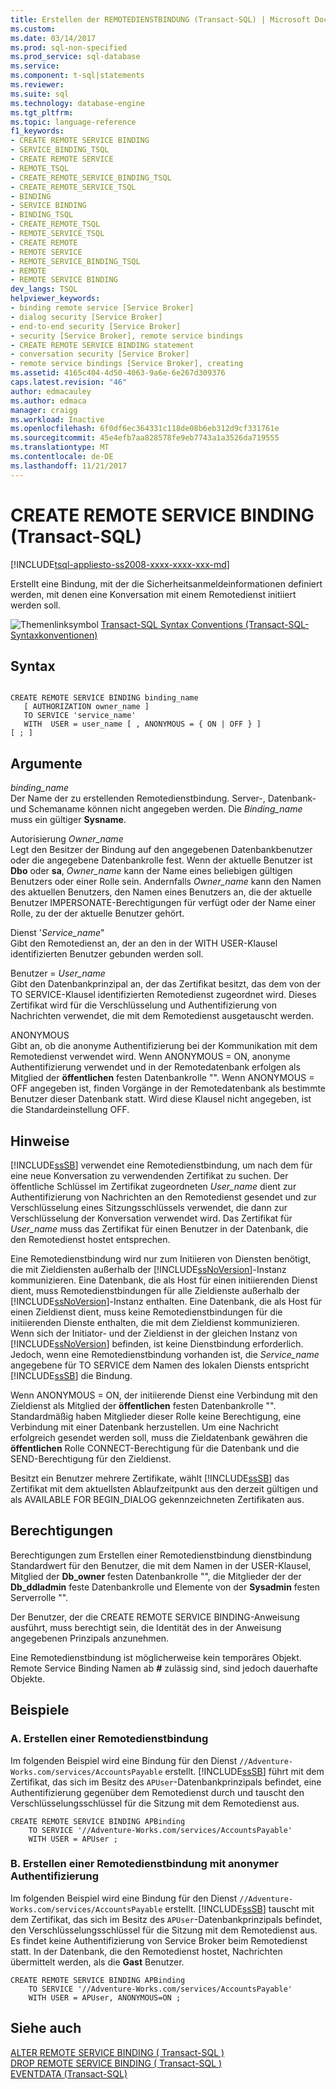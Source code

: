 ```yaml
---
title: Erstellen der REMOTEDIENSTBINDUNG (Transact-SQL) | Microsoft Docs
ms.custom: 
ms.date: 03/14/2017
ms.prod: sql-non-specified
ms.prod_service: sql-database
ms.service: 
ms.component: t-sql|statements
ms.reviewer: 
ms.suite: sql
ms.technology: database-engine
ms.tgt_pltfrm: 
ms.topic: language-reference
f1_keywords:
- CREATE REMOTE SERVICE BINDING
- SERVICE_BINDING_TSQL
- CREATE REMOTE SERVICE
- REMOTE_TSQL
- CREATE_REMOTE_SERVICE_BINDING_TSQL
- CREATE_REMOTE_SERVICE_TSQL
- BINDING
- SERVICE BINDING
- BINDING_TSQL
- CREATE_REMOTE_TSQL
- REMOTE_SERVICE_TSQL
- CREATE REMOTE
- REMOTE SERVICE
- REMOTE_SERVICE_BINDING_TSQL
- REMOTE
- REMOTE SERVICE BINDING
dev_langs: TSQL
helpviewer_keywords:
- binding remote service [Service Broker]
- dialog security [Service Broker]
- end-to-end security [Service Broker]
- security [Service Broker], remote service bindings
- CREATE REMOTE SERVICE BINDING statement
- conversation security [Service Broker]
- remote service bindings [Service Broker], creating
ms.assetid: 4165c404-4d50-4063-9a6e-6e267d309376
caps.latest.revision: "46"
author: edmacauley
ms.author: edmaca
manager: craigg
ms.workload: Inactive
ms.openlocfilehash: 6f0df6ec364331c118de08b6eb312d9cf331761e
ms.sourcegitcommit: 45e4efb7aa828578fe9eb7743a1a3526da719555
ms.translationtype: MT
ms.contentlocale: de-DE
ms.lasthandoff: 11/21/2017
---
```

# <a name="create-remote-service-binding-transact-sql"></a>CREATE REMOTE SERVICE BINDING (Transact-SQL)
[!INCLUDE[tsql-appliesto-ss2008-xxxx-xxxx-xxx-md](../../includes/tsql-appliesto-ss2008-xxxx-xxxx-xxx-md.md)]

  Erstellt eine Bindung, mit der die Sicherheitsanmeldeinformationen definiert werden, mit denen eine Konversation mit einem Remotedienst initiiert werden soll.  
  
 ![Themenlinksymbol](../../database-engine/configure-windows/media/topic-link.gif "Topic link icon") [Transact-SQL Syntax Conventions (Transact-SQL-Syntaxkonventionen)](../../t-sql/language-elements/transact-sql-syntax-conventions-transact-sql.md)  
  
## <a name="syntax"></a>Syntax  
  
```  
  
CREATE REMOTE SERVICE BINDING binding_name   
   [ AUTHORIZATION owner_name ]   
   TO SERVICE 'service_name'   
   WITH  USER = user_name [ , ANONYMOUS = { ON | OFF } ]  
[ ; ]  
```  
  
## <a name="arguments"></a>Argumente  
 *binding_name*  
 Der Name der zu erstellenden Remotedienstbindung. Server-, Datenbank- und Schemaname können nicht angegeben werden. Die *Binding_name* muss ein gültiger **Sysname**.  
  
 Autorisierung *Owner_name*  
 Legt den Besitzer der Bindung auf den angegebenen Datenbankbenutzer oder die angegebene Datenbankrolle fest. Wenn der aktuelle Benutzer ist **Dbo** oder **sa**, *Owner_name* kann der Name eines beliebigen gültigen Benutzers oder einer Rolle sein. Andernfalls *Owner_name* kann den Namen des aktuellen Benutzers, den Namen eines Benutzers an, die der aktuelle Benutzer IMPERSONATE-Berechtigungen für verfügt oder der Name einer Rolle, zu der der aktuelle Benutzer gehört.  
  
 Dienst '*Service_name*"  
 Gibt den Remotedienst an, der an den in der WITH USER-Klausel identifizierten Benutzer gebunden werden soll.  
  
 Benutzer = *User_name*  
 Gibt den Datenbankprinzipal an, der das Zertifikat besitzt, das dem von der TO SERVICE-Klausel identifizierten Remotedienst zugeordnet wird. Dieses Zertifikat wird für die Verschlüsselung und Authentifizierung von Nachrichten verwendet, die mit dem Remotedienst ausgetauscht werden.  
  
 ANONYMOUS  
 Gibt an, ob die anonyme Authentifizierung bei der Kommunikation mit dem Remotedienst verwendet wird. Wenn ANONYMOUS = ON, anonyme Authentifizierung verwendet und in der Remotedatenbank erfolgen als Mitglied der **öffentlichen** festen Datenbankrolle "". Wenn ANONYMOUS = OFF angegeben ist, finden Vorgänge in der Remotedatenbank als bestimmte Benutzer dieser Datenbank statt. Wird diese Klausel nicht angegeben, ist die Standardeinstellung OFF.  
  
## <a name="remarks"></a>Hinweise  
 [!INCLUDE[ssSB](../../includes/sssb-md.md)] verwendet eine Remotedienstbindung, um nach dem für eine neue Konversation zu verwendenden Zertifikat zu suchen. Der öffentliche Schlüssel im Zertifikat zugeordneten *User_name* dient zur Authentifizierung von Nachrichten an den Remotedienst gesendet und zur Verschlüsselung eines Sitzungsschlüssels verwendet, die dann zur Verschlüsselung der Konversation verwendet wird. Das Zertifikat für *User_name* muss das Zertifikat für einen Benutzer in der Datenbank, die den Remotedienst hostet entsprechen.  
  
 Eine Remotedienstbindung wird nur zum Initiieren von Diensten benötigt, die mit Zieldiensten außerhalb der [!INCLUDE[ssNoVersion](../../includes/ssnoversion-md.md)]-Instanz kommunizieren. Eine Datenbank, die als Host für einen initiierenden Dienst dient, muss Remotedienstbindungen für alle Zieldienste außerhalb der [!INCLUDE[ssNoVersion](../../includes/ssnoversion-md.md)]-Instanz enthalten. Eine Datenbank, die als Host für einen Zieldienst dient, muss keine Remotedienstbindungen für die initiierenden Dienste enthalten, die mit dem Zieldienst kommunizieren. Wenn sich der Initiator- und der Zieldienst in der gleichen Instanz von [!INCLUDE[ssNoVersion](../../includes/ssnoversion-md.md)] befinden, ist keine Dienstbindung erforderlich. Jedoch, wenn eine Remotedienstbindung vorhanden ist, die *Service_name* angegebene für TO SERVICE dem Namen des lokalen Diensts entspricht [!INCLUDE[ssSB](../../includes/sssb-md.md)] die Bindung.  
  
 Wenn ANONYMOUS = ON, der initiierende Dienst eine Verbindung mit den Zieldienst als Mitglied der **öffentlichen** festen Datenbankrolle "". Standardmäßig haben Mitglieder dieser Rolle keine Berechtigung, eine Verbindung mit einer Datenbank herzustellen. Um eine Nachricht erfolgreich gesendet werden soll, muss die Zieldatenbank gewähren die **öffentlichen** Rolle CONNECT-Berechtigung für die Datenbank und die SEND-Berechtigung für den Zieldienst.  
  
 Besitzt ein Benutzer mehrere Zertifikate, wählt [!INCLUDE[ssSB](../../includes/sssb-md.md)] das Zertifikat mit dem aktuellsten Ablaufzeitpunkt aus den derzeit gültigen und als AVAILABLE FOR BEGIN_DIALOG gekennzeichneten Zertifikaten aus.  
  
## <a name="permissions"></a>Berechtigungen  
 Berechtigungen zum Erstellen einer Remotedienstbindung dienstbindung Standardwert für den Benutzer, die mit dem Namen in der USER-Klausel, Mitglied der **Db_owner** festen Datenbankrolle "", die Mitglieder der der **Db_ddladmin** feste Datenbankrolle und Elemente von der **Sysadmin** festen Serverrolle "".  
  
 Der Benutzer, der die CREATE REMOTE SERVICE BINDING-Anweisung ausführt, muss berechtigt sein, die Identität des in der Anweisung angegebenen Prinzipals anzunehmen.  
  
 Eine Remotedienstbindung ist möglicherweise kein temporäres Objekt. Remote Service Binding Namen ab  **#**  zulässig sind, sind jedoch dauerhafte Objekte.  
  
## <a name="examples"></a>Beispiele  
  
### <a name="a-creating-a-remote-service-binding"></a>A. Erstellen einer Remotedienstbindung  
 Im folgenden Beispiel wird eine Bindung für den Dienst `//Adventure-Works.com/services/AccountsPayable` erstellt. [!INCLUDE[ssSB](../../includes/sssb-md.md)] führt mit dem Zertifikat, das sich im Besitz des `APUser`-Datenbankprinzipals befindet, eine Authentifizierung gegenüber dem Remotedienst durch und tauscht den Verschlüsselungsschlüssel für die Sitzung mit dem Remotedienst aus.  
  
```  
CREATE REMOTE SERVICE BINDING APBinding  
    TO SERVICE '//Adventure-Works.com/services/AccountsPayable'  
    WITH USER = APUser ;  
```  
  
### <a name="b-creating-a-remote-service-binding-using-anonymous-authentication"></a>B. Erstellen einer Remotedienstbindung mit anonymer Authentifizierung  
 Im folgenden Beispiel wird eine Bindung für den Dienst `//Adventure-Works.com/services/AccountsPayable` erstellt. [!INCLUDE[ssSB](../../includes/sssb-md.md)] tauscht mit dem Zertifikat, das sich im Besitz des `APUser`-Datenbankprinzipals befindet, den Verschlüsselungsschlüssel für die Sitzung mit dem Remotedienst aus. Es findet keine Authentifizierung von Service Broker beim Remotedienst statt. In der Datenbank, die den Remotedienst hostet, Nachrichten übermittelt werden, als die **Gast** Benutzer.  
  
```  
CREATE REMOTE SERVICE BINDING APBinding  
    TO SERVICE '//Adventure-Works.com/services/AccountsPayable'  
    WITH USER = APUser, ANONYMOUS=ON ;  
```  
  
## <a name="see-also"></a>Siehe auch  
 [ALTER REMOTE SERVICE BINDING &#40; Transact-SQL &#41;](../../t-sql/statements/alter-remote-service-binding-transact-sql.md)   
 [DROP REMOTE SERVICE BINDING &#40; Transact-SQL &#41;](../../t-sql/statements/drop-remote-service-binding-transact-sql.md)   
 [EVENTDATA &#40;Transact-SQL&#41;](../../t-sql/functions/eventdata-transact-sql.md)  
  
  
